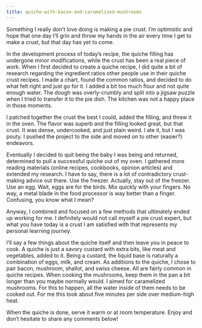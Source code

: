 ```yaml
---
title: quiche-with-bacon-and-caramelized-mushrooms
---
```


Something I really don’t love doing is making a pie crust. I’m optimistic and hope that one day I’ll grin and throw my hands in the air every time I get to make a crust, but that day has yet to come.

In the development process of today’s recipe, the quiche filling has undergone minor modifications, while the crust has been a real piece of work. When I first decided to create a quiche recipe, I did quite a bit of research regarding the ingredient ratios other people use in their quiche crust recipes. I made a chart, found the common ratios, and decided to do what felt right and just go for it. I added a bit too much flour and not quite enough water. The dough was overly-crumbly and split into a jigsaw puzzle when I tried to transfer it to the pie dish. The kitchen was not a happy place in those moments.

I patched together the crust the best I could, added the filling, and threw it in the oven. The flavor was superb and the filling looked great, but that crust. It was dense, undercooked, and just plain weird. I ate it, but I was pouty. I pushed the project to the side and moved on to other (easier?) endeavors.

Eventually I decided to quit being the baby I was being and returned, determined to pull a successful quiche out of my oven. I gathered more reading materials (online recipes, cookbooks, opinion articles) and extended my research. I have to say, there is a lot of contradictory crust-making advice out there. Use the freezer. Actually, stay out of the freezer. Use an egg. Wait, eggs are for the birds. Mix quickly with your fingers. No way, a metal blade in the food processor is way better than a finger. Confusing, you know what I mean?

Anyway, I combined and focused on a few methods that ultimately ended up working for me. I definitely would not call myself a pie crust expert, but what you have today is a crust I am satisfied with that represents my personal learning journey.

I’ll say a few things about the quiche itself and then leave you in peace to cook. A quiche is just a savory custard with extra bits, like meat and vegetables, added to it. Being a custard, the liquid base is naturally a combination of eggs, milk, and cream. As additions to the quiche, I chose to pair bacon, mushroom, shallot, and swiss cheese. All are fairly common in quiche recipes. When cooking the mushrooms, keep them in the pan a bit longer than you maybe normally would. I aimed for caramelized mushrooms. For this to happen, all the water inside of them needs to be cooked out. For me this took about five minutes per side over medium-high heat.

When the quiche is done, serve it warm or at room temperature. Enjoy and don’t hesitate to share any comments below!
